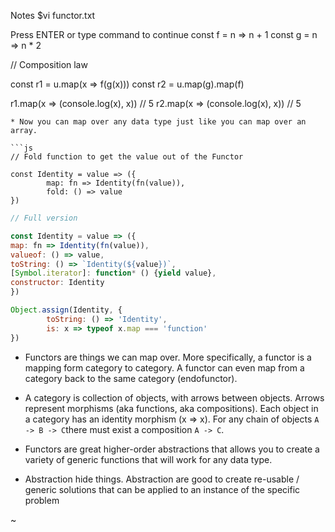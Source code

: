 Notes $vi functor.txt 


Press ENTER or type command to continue
const f = n => n + 1
const g = n => n * 2

// Composition law

const r1 = u.map(x => f(g(x)))
const r2 = u.map(g).map(f)

r1.map(x => (console.log(x), x)) // 5
r2.map(x => (console.log(x), x)) // 5
```
* Now you can map over any data type just like you can map over an array.

```js
// Fold function to get the value out of the Functor

const Identity = value => ({
        map: fn => Identity(fn(value)),
        fold: () => value
})
```

```js
// Full version

const Identity = value => ({
map: fn => Identity(fn(value)),
valueof: () => value,
toString: () => `Identity(${value})`,
[Symbol.iterator]: function* () {yield value},
constructor: Identity
})

Object.assign(Identity, {
        toString: () => 'Identity',
        is: x => typeof x.map === 'function'
})

```
* Functors are things we can map over. More specifically, a functor is a mapping form category to category. A functor can even map from a category back to the same category (endofunctor).

* A category is collection of objects, with arrows between objects. Arrows represent morphisms (aka functions, aka compositions). Each object in a category has an identity morphism (x => x). For any chain of objects `A -> B -> C`there must exist a composition `A -> C`.

* Functors are great higher-order abstractions that allows you to create a variety of generic functions that will work for any data type.

* Abstraction hide things. Abstraction are good to create re-usable / generic solutions that can be applied to an instance of the specific problem


~                                                                                                                                                                         
